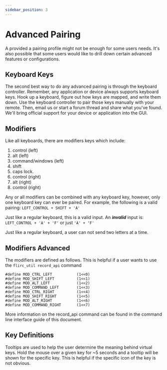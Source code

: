 ```yaml
---
sidebar_position: 3
---
```


# Advanced Pairing

A provided a pairing profile might not be enough for some users needs. It's also possible that some users would like to drill down certain advanced features or configurations.

## Keyboard Keys

The second best way to do any advanced pairing is through the keyboard controller. Remember, any application or device always supports keyboard keys. Hook up a keyboard, figure out how keys are mapped, and write them down. Use the keyboard controller to pair those keys manually with your remote. Then, email us or start a forum thread and share what you've found. We'll bring official support for your device or application into the GUI.



## Modifiers

Like all keyboards, there are modifiers keys which include:

1. control (left)
2. alt (left)
3. command/windows (left)
4. shift
5. caps lock.
6. control (right)
7. alt (right)
8. control (right)

Any or all modifiers can be combined with any keyboard key, however, only one keyboard key can ever be paired. For example, the following is a valid pairing: ```LEFT_CONTROL + SHIFT + 'A'```

Just like a regular keyboard, this is a valid input. An ***invalid*** input is: `LEFT_CONTROL + 'A' + 'F'` or just `'A' + 'F'`

Just like a regular keyboard, a user can not send two letters at a time.

## Modifiers Advanced

The modifiers are defined as follows. This is helpful if a user wants to use the `flirc_util record_api` command
```
#define MOD_CTRL_LEFT           (1<<0)
#define MOD_SHIFT_LEFT          (1<<1)
#define MOD_ALT_LEFT            (1<<2)
#define MOD_COMMAND_LEFT        (1<<3)
#define MOD_CTRL_RIGHT          (1<<4)
#define MOD_SHIFT_RIGHT         (1<<5)
#define MOD_ALT_RIGHT           (1<<6)
#define MOD_COMMAND_RIGHT       (1<<7)
```
More information on the record_api command can be found in the command line interface guide of this document.

## Key Definitions

Tooltips are used to help the user determine the meaning behind virtual keys. Hold the mouse over a given key for ~5 seconds and a tooltip will be shown for the specific key. This is helpful if the specific icon of the key is not obvious.


